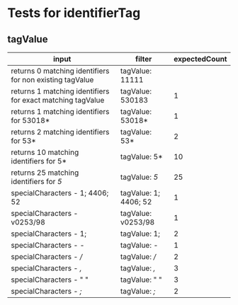 # Tests for identifierTag

## tagValue

| input                                                      | filter                | expectedCount |
| ---------------------------------------------------------- | --------------------- | ------------- |
| returns 0 matching identifiers for non existing tagValue   | tagValue: 11111       |               |
| returns 1 matching identifiers for exact matching tagValue | tagValue: 530183      | 1             |
| returns 1 matching identifiers for 53018*                  | tagValue: 53018*      | 1             |
| returns 2 matching identifiers for 53*                     | tagValue: 53*         | 2             |
| returns 10 matching identifiers for 5*                     | tagValue: 5*          | 10            |
| returns 25 matching identifiers for *5*                    | tagValue: *5*         | 25            |
| specialCharacters - 1; 4406; 52                            | tagValue: 1; 4406; 52 | 1             |
| specialCharacters - v0253/98                               | tagValue: v0253/98    | 1             |
| specialCharacters - 1;                                     | tagValue: 1;          | 2             |
| specialCharacters - *-*                                    | tagValue: *-*         | 1             |
| specialCharacters - */*                                    | tagValue: */*         | 2             |
| specialCharacters - *,*                                    | tagValue: *,*         | 3             |
| specialCharacters - " "                                    | tagValue: " "         | 3             |
| specialCharacters - *;*                                    | tagValue: *;*         | 2             |